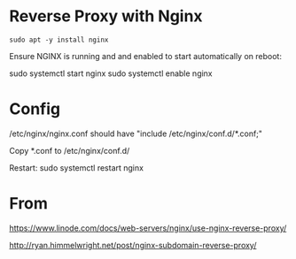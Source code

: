# Reverse Proxy with Nginx

    sudo apt -y install nginx


Ensure NGINX is running and and enabled to start automatically on reboot:

sudo systemctl start nginx
sudo systemctl enable nginx

# Config

/etc/nginx/nginx.conf should have "include /etc/nginx/conf.d/*.conf;"

Copy *.conf to /etc/nginx/conf.d/

Restart: sudo systemctl restart nginx

# From

https://www.linode.com/docs/web-servers/nginx/use-nginx-reverse-proxy/

http://ryan.himmelwright.net/post/nginx-subdomain-reverse-proxy/
